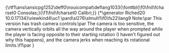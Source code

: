 {\rtf1\ansi\ansicpg1252\deff0\nouicompat\deflang1033{\fonttbl{\f0\fnil\fcharset0 Consolas;}{\f1\fnil\fcharset0 Calibri;}}
{\*\generator Riched20 10.0.17134}\viewkind4\uc1 
\pard\sl276\slmult1\f0\fs22\lang9 Note:\par
This version has trash camera controls:\par
The camera is too sensitive, the camera vertically orbits all the way around the player when prompted while the player is facing opposite to their starting rotation (I haven't figured out why this happens), and the camera jerks when reaching its rotational limits.\f1\par
}
